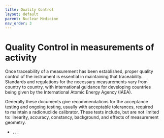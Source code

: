 ```yaml
---
title: Quality Control
layout: default
parent: Nuclear Medicine
nav_order: 3
---
```


# Quality Control in measurements of activity

Once traceability of a measurement has been established, proper quality control
of the instrument is essential in maintaining that traceability. Standards and
regulations for the necessary measurements vary from country to country, with
international guidance for developing countries being given by the International
Atomic Energy Agency (IAEA).

Generally these documents give recommendations for the acceptance testing and
ongoing testing, usually with acceptable tolerances, required to maintain a
radionuclide calibrator. These tests include, but are not limited to: linearity,
accuracy, constancy, background, and effects of measurement geometry.

- `...`
